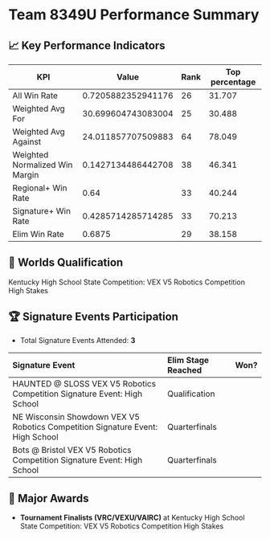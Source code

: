 # Team 8349U Performance Summary

## 📈 Key Performance Indicators
| KPI | Value | Rank | Top percentage |
| --- | ----- | ---- | ----- |
| All Win Rate | 0.7205882352941176 | 26 | 31.707 |
| Weighted Avg For | 30.699604743083004 | 25 | 30.488 |
| Weighted Avg Against | 24.011857707509883 | 64 | 78.049 |
| Weighted Normalized Win Margin | 0.1427134486442708 | 38 | 46.341 |
| Regional+ Win Rate | 0.64 | 33 | 40.244 |
| Signature+ Win Rate | 0.4285714285714285 | 33 | 70.213 |
| Elim Win Rate | 0.6875 | 29 | 38.158 |


## 🎯 Worlds Qualification
Kentucky High School State Competition: VEX V5 Robotics Competition High Stakes

## 🏆 Signature Events Participation
- Total Signature Events Attended: **3**

| Signature Event | Elim Stage Reached | Won? |
|:----------------|:-------------------|:----|
| HAUNTED @ SLOSS VEX V5 Robotics Competition Signature Event: High School | Qualification |  |
| NE Wisconsin Showdown VEX V5 Robotics Competition Signature Event: High School | Quarterfinals |  |
| Bots @ Bristol VEX V5 Robotics Competition Signature Event: High School | Quarterfinals |  |


## 🥇 Major Awards
- **Tournament Finalists (VRC/VEXU/VAIRC)** at Kentucky High School State Competition: VEX V5 Robotics Competition High Stakes

